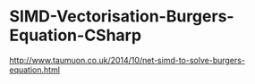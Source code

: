 # SIMD-Vectorisation-Burgers-Equation-CSharp
http://www.taumuon.co.uk/2014/10/net-simd-to-solve-burgers-equation.html